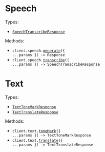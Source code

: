 # Speech

Types:

- <code><a href="./src/resources/speech.ts">SpeechTranscribeResponse</a></code>

Methods:

- <code title="post /v1/speech">client.speech.<a href="./src/resources/speech.ts">generate</a>({ ...params }) -> Response</code>
- <code title="post /v1/transcriptions">client.speech.<a href="./src/resources/speech.ts">transcribe</a>({ ...params }) -> SpeechTranscribeResponse</code>

# Text

Types:

- <code><a href="./src/resources/text.ts">TextToneMarkResponse</a></code>
- <code><a href="./src/resources/text.ts">TextTranslateResponse</a></code>

Methods:

- <code title="post /v1/diacritics">client.text.<a href="./src/resources/text.ts">toneMark</a>({ ...params }) -> TextToneMarkResponse</code>
- <code title="post /v1/translate">client.text.<a href="./src/resources/text.ts">translate</a>({ ...params }) -> TextTranslateResponse</code>
